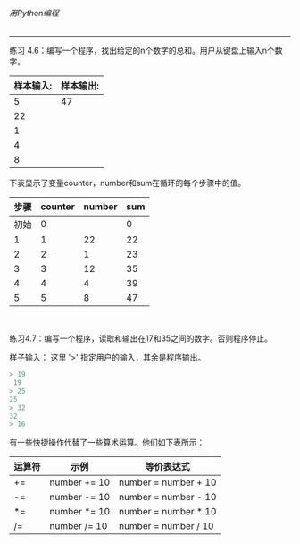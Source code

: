 ###### 用Python编程
---

练习 4.6：编写一个程序，找出给定的n个数字的总和。用户从键盘上输入n个数字。

样本输入:|样本输出:
-|-
5|47
22|
1|
4|
8|

下表显示了变量counter，number和sum在循环的每个步骤中的值。


步骤|counter|number|sum
-|-|-|-
初始|0||0
1|1|22|22
2|2|1|23
3|3|12|35
4|4|4|39
5|5|8|47

<br>

练习4.7：编写一个程序，读取和输出在17和35之间的数字。否则程序停止。

样子输入：
这里 '>' 指定用户的输入，其余是程序输出。

```python
> 19
 19
> 25
25
> 32
32
> 16
```

有一些快捷操作代替了一些算术运算。他们如下表所示：

运算符|示例|等价表达式
-|-|-
+=|number += 10|number = number + 10
-=|number -= 10|number = number - 10
*=|number *= 10|number = number * 10
/=|number /= 10|number = number / 10
